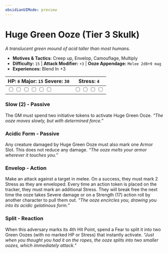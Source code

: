 ```yaml
---
obsidianUIMode: preview
---
```

# Huge Green Ooze (Tier 3 Skulk)

*A translucent green mound of acid taller than most humans.*

- **Motives & Tactics**: Creep up, Envelop, Camouflage, Multiply
- **Difficulty:** `15` | **Attack Modifier:** `+3` | **Ooze Appendage:** `Melee 2d8+9 mag`
- **Experiences:** Blend In +3

| HP: `6` Major: `15` Severe: `30` | Stress: `4` |
|--|--|
|  <input type="checkbox" unchecked id="dfe24da2"> <input type="checkbox" unchecked id="286c21fe"> <input type="checkbox" unchecked id="84d9bb72"> <input type="checkbox" unchecked id="2e9b82ba"> <input type="checkbox" unchecked id="450cfa15"> <input type="checkbox" unchecked id="c3b457b7"> |  <input type="checkbox" unchecked id="f0fe5a7d"> <input type="checkbox" unchecked id="540908f0"> <input type="checkbox" unchecked id="e194b5cb"> <input type="checkbox" unchecked id="b2ffe764"> |

### Slow (2) - Passive

The GM must spend two initiative tokens to activate Huge Green Ooze. *“The ooze moves slowly, but with determined force.”*

### Acidic Form - Passive

Any creature damaged by Huge Green Ooze must also mark one Armor Slot. This does not reduce any damage. *“The ooze melts your armor wherever it touches you.”*

### Envelop - Action

Make an attack against a target in melee. On a success, they must mark 2 Stress as they are enveloped. Every time an action token is placed on the tracker, they must mark an additional Stress. They will break free the next time the ooze takes Severe damage or on a Strength (17) action roll by another character to pull them out. *“The ooze encircles you, drawing you into its acidic gelatinous form.”*

### Split - Reaction

When this adversary marks its 4th Hit Point, spend a Fear to split it into two Green Oozes (with no marked HP or Stress) that instantly activate. *“Just when you thought you had it on the ropes, the ooze splits into two smaller oozes, which immediately attack.”*



